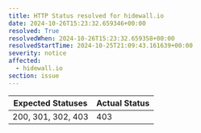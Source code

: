 ```yaml
---
title: HTTP Status resolved for hidewall.io
date: 2024-10-26T15:23:32.659346+00:00
resolved: True
resolvedWhen: 2024-10-26T15:23:32.659358+00:00
resolvedStartTime: 2024-10-25T21:09:43.161639+00:00
severity: notice
affected:
  - hidewall.io
section: issue
---
```


| Expected Statuses | Actual Status  |
|-------------------|----------------|
| 200, 301, 302, 403 | 403 |
